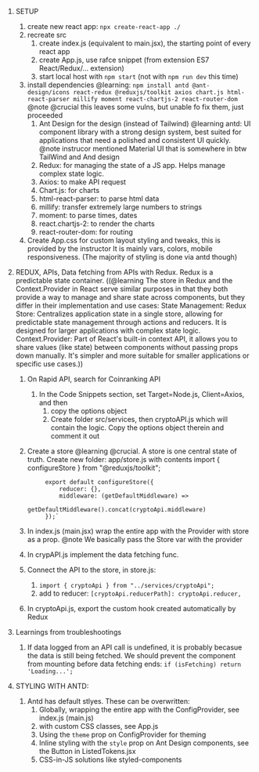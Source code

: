

1. SETUP
    1. create new react app: `npx create-react-app ./`
    2. recreate src
        1. create index.js (equivalent to main.jsx), the starting point of every react app
        2. create App.js, use rafce snippet (from extension ES7 React/Redux/... extension)
        3. start local host with `npm start` (not with `npm run dev` this time)
    3. install dependencies @learning: `npm install antd @ant-design/icons react-redux @reduxjs/toolkit axios chart.js html-react-parser millify moment react-chartjs-2 react-router-dom`
        @note @crucial this leaves some vulns, but unable fo fix them, just proceeded
        1. Ant Design for the design (instead of Tailwind) @learning antd: UI component library with a strong design system, best suited for applications that need a polished and consistent UI quickly.
        @note instrucor mentioned Material UI that is somewhere in btw TailWind and And design
        2. Redux: for managing the state of a JS app. Helps manage complex state logic.
        3. Axios: to make API request
        4. Chart.js: for charts
        5. html-react-parser: to parse html data
        6. millify: transfer extremely large numbers to strings
        7. moment: to parse times, dates
        8. react.chartjs-2: to render the charts
        9. react-router-dom: for routing
    4. Create App.css for custom layout styling and tweaks, this is provided by the instructor
       It is mainly vars, colors, mobile responsiveness. (The majority of styling is done via antd though)



2. REDUX, APIs,
   Data fetching from APIs with Redux. Redux is a predictable state container.
    ((@learning The store in Redux and the Context.Provider in React serve similar purposes in that they both provide a way to manage and share state across components, but they differ in their implementation and use cases:
    State Management:
    Redux Store: Centralizes application state in a single store, allowing for predictable state management through actions and reducers. It is designed for larger applications with complex state logic.
    Context.Provider: Part of React's built-in context API, it allows you to share values (like state) between components without passing props down manually. It's simpler and more suitable for smaller applications or specific use cases.))
    1. On Rapid API, search for Coinranking API
        1. In the Code Snippets section, set Target=Node.js, Client=Axios, and then
            1. copy the options object
            2. Create folder src/services, then cryptoAPI.js which will contain the logic. Copy the options object therein and comment it out
    2. Create a store @learning @crucial. A store is one central state of truth. Create new folder: app/store.js with contents
                import { configureStore } from "@reduxjs/toolkit";

                export default configureStore({
                    reducer: {},
                    middleware: (getDefaultMiddleware) =>
                        getDefaultMiddleware().concat(cryptoApi.middleware)
                });`
    3. In index.js (main.jsx) wrap the entire app with the Provider with store as a prop. @note We basically pass the Store var with the provider
    4. In crypAPI.js implement the data fetching func.
    5. Connect the API to the store, in store.js:
        1. `import { cryptoApi } from "../services/cryptoApi";`
        2. add to reducer: `[cryptoApi.reducerPath]: cryptoApi.reducer,`
    6. In cryptoApi.js, export the custom hook created automatically by Redux





3. Learnings from troubleshootings
    1. If data logged from an API call is undefined, it is probably becasue the data is still being fetched. 
    We should prevent the component from mounting before data fetching ends:     `if (isFetching) return 'Loading...';`



4. STYLING WITH ANTD:
    1. Antd has default stlyes. These can be overwritten:
        1. Globally, wrapping the entire app with the ConfigProvider, see index.js (main.js)
        2. with custom CSS classes, see App.js
        3. Using the `theme` prop on ConfigProvider for theming
        4. Inline styling with the `style` prop on Ant Design components, see the Button in ListedTokens.jsx
        5. CSS-in-JS solutions like styled-components


